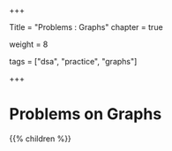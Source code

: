 +++

Title = "Problems : Graphs"
chapter = true

weight = 8

tags = ["dsa", "practice", "graphs"]

+++

# Problems on Graphs

{{% children %}}